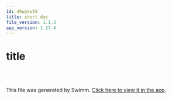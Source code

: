 ```yaml
---
id: d9wyxw19
title: short doc
file_version: 1.1.3
app_version: 1.17.4
---
```


# title

<br/>

<br/>

This file was generated by Swimm. [Click here to view it in the app](https://swimm-web-app.web.app/repos/Z2l0aHViJTNBJTNBdDElM0ElM0FlcmFuLXN3aW1t/docs/d9wyxw19).
